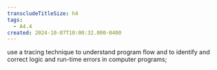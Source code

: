 ```yaml
---
transcludeTitleSize: h4
tags:
  - A4.4
created: 2024-10-07T10:00:32.000-0400
---
```

use a tracing technique to understand program flow and to identify and correct logic and run-time errors in computer programs;